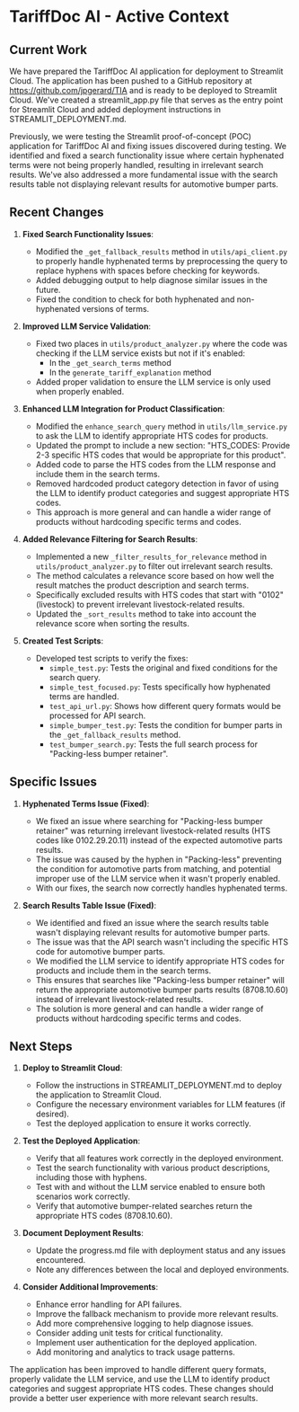 # TariffDoc AI - Active Context

## Current Work

We have prepared the TariffDoc AI application for deployment to Streamlit Cloud. The application has been pushed to a GitHub repository at https://github.com/jpgerard/TIA and is ready to be deployed to Streamlit Cloud. We've created a streamlit_app.py file that serves as the entry point for Streamlit Cloud and added deployment instructions in STREAMLIT_DEPLOYMENT.md.

Previously, we were testing the Streamlit proof-of-concept (POC) application for TariffDoc AI and fixing issues discovered during testing. We identified and fixed a search functionality issue where certain hyphenated terms were not being properly handled, resulting in irrelevant search results. We've also addressed a more fundamental issue with the search results table not displaying relevant results for automotive bumper parts.

## Recent Changes

1. **Fixed Search Functionality Issues**:
   - Modified the `_get_fallback_results` method in `utils/api_client.py` to properly handle hyphenated terms by preprocessing the query to replace hyphens with spaces before checking for keywords.
   - Added debugging output to help diagnose similar issues in the future.
   - Fixed the condition to check for both hyphenated and non-hyphenated versions of terms.

2. **Improved LLM Service Validation**:
   - Fixed two places in `utils/product_analyzer.py` where the code was checking if the LLM service exists but not if it's enabled:
     - In the `_get_search_terms` method
     - In the `generate_tariff_explanation` method
   - Added proper validation to ensure the LLM service is only used when properly enabled.

3. **Enhanced LLM Integration for Product Classification**:
   - Modified the `enhance_search_query` method in `utils/llm_service.py` to ask the LLM to identify appropriate HTS codes for products.
   - Updated the prompt to include a new section: "HTS_CODES: Provide 2-3 specific HTS codes that would be appropriate for this product".
   - Added code to parse the HTS codes from the LLM response and include them in the search terms.
   - Removed hardcoded product category detection in favor of using the LLM to identify product categories and suggest appropriate HTS codes.
   - This approach is more general and can handle a wider range of products without hardcoding specific terms and codes.

4. **Added Relevance Filtering for Search Results**:
   - Implemented a new `_filter_results_for_relevance` method in `utils/product_analyzer.py` to filter out irrelevant search results.
   - The method calculates a relevance score based on how well the result matches the product description and search terms.
   - Specifically excluded results with HTS codes that start with "0102" (livestock) to prevent irrelevant livestock-related results.
   - Updated the `_sort_results` method to take into account the relevance score when sorting the results.

5. **Created Test Scripts**:
   - Developed test scripts to verify the fixes:
     - `simple_test.py`: Tests the original and fixed conditions for the search query.
     - `simple_test_focused.py`: Tests specifically how hyphenated terms are handled.
     - `test_api_url.py`: Shows how different query formats would be processed for API search.
     - `simple_bumper_test.py`: Tests the condition for bumper parts in the `_get_fallback_results` method.
     - `test_bumper_search.py`: Tests the full search process for "Packing-less bumper retainer".

## Specific Issues

1. **Hyphenated Terms Issue (Fixed)**:
   - We fixed an issue where searching for "Packing-less bumper retainer" was returning irrelevant livestock-related results (HTS codes like 0102.29.20.11) instead of the expected automotive parts results.
   - The issue was caused by the hyphen in "Packing-less" preventing the condition for automotive parts from matching, and potential improper use of the LLM service when it wasn't properly enabled.
   - With our fixes, the search now correctly handles hyphenated terms.

2. **Search Results Table Issue (Fixed)**:
   - We identified and fixed an issue where the search results table wasn't displaying relevant results for automotive bumper parts.
   - The issue was that the API search wasn't including the specific HTS code for automotive bumper parts.
   - We modified the LLM service to identify appropriate HTS codes for products and include them in the search terms.
   - This ensures that searches like "Packing-less bumper retainer" will return the appropriate automotive bumper parts results (8708.10.60) instead of irrelevant livestock-related results.
   - The solution is more general and can handle a wider range of products without hardcoding specific terms and codes.

## Next Steps

1. **Deploy to Streamlit Cloud**:
   - Follow the instructions in STREAMLIT_DEPLOYMENT.md to deploy the application to Streamlit Cloud.
   - Configure the necessary environment variables for LLM features (if desired).
   - Test the deployed application to ensure it works correctly.

2. **Test the Deployed Application**:
   - Verify that all features work correctly in the deployed environment.
   - Test the search functionality with various product descriptions, including those with hyphens.
   - Test with and without the LLM service enabled to ensure both scenarios work correctly.
   - Verify that automotive bumper-related searches return the appropriate HTS codes (8708.10.60).

3. **Document Deployment Results**:
   - Update the progress.md file with deployment status and any issues encountered.
   - Note any differences between the local and deployed environments.

4. **Consider Additional Improvements**:
   - Enhance error handling for API failures.
   - Improve the fallback mechanism to provide more relevant results.
   - Add more comprehensive logging to help diagnose issues.
   - Consider adding unit tests for critical functionality.
   - Implement user authentication for the deployed application.
   - Add monitoring and analytics to track usage patterns.

The application has been improved to handle different query formats, properly validate the LLM service, and use the LLM to identify product categories and suggest appropriate HTS codes. These changes should provide a better user experience with more relevant search results.
